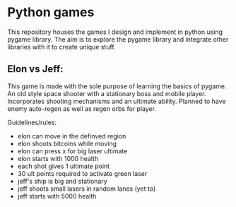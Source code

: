 # Python games
This repository houses the games I design and implement in python using pygame library. The aim is to explore the pygame library and integrate other libraries with it to create unique stuff.

## Elon vs Jeff:
This game is made with the sole purpose of learning the basics of pygame. An old style space shooter with a stationary boss and mobile player. Incorporates shooting mechanisms and an ultimate ability. Planned to have enemy auto-regen as well as regen orbs for player. 

Guidelines/rules:
* elon can move in the definved region
* elon shoots bitcoins while moving
* elon can press x for big laser ultimate
* elon starts with 1000 health
* each shot gives 1 ultimate point
* 30 ult points required to activate green laser
* jeff's ship is big and stationary
* jeff shoots small lasers in random lanes (yet to)
* jeff starts with 5000 health

